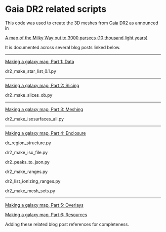 # Gaia DR2 related scripts

This code was used to create the 3D meshes from [Gaia DR2](https://www.cosmos.esa.int/web/gaia/dr2) as announced in

[A map of the Milky Way out to 3000 parsecs (10 thousand light years)](http://galaxymap.org/drupal/node/255)

It is documented across several blog posts linked below.

---

[Making a galaxy map, Part 1: Data](http://galaxymap.org/drupal/node/256)

dr2_make_star_list_0.1.py

---

[Making a galaxy map, Part 2: Slicing](http://galaxymap.org/drupal/node/257)

dr2_make_slices_ob.py

---

[Making a galaxy map, Part 3: Meshing](http://galaxymap.org/drupal/node/259)

dr2_make_isosurfaces_all.py

---

[Making a galaxy map, Part 4: Enclosure](http://galaxymap.org/drupal/node/260)

dr_region_structure.py

dr2_make_iso_file.py

dr2_peaks_to_json.py

dr2_make_ranges.py

dr2_list_ionizing_ranges.py

dr2_make_mesh_sets.py

---

[Making a galaxy map, Part 5: Overlays](http://galaxymap.org/drupal/node/261)

[Making a galaxy map, Part 6: Resources](http://galaxymap.org/drupal/node/262)

Adding these related blog post references for completeness.